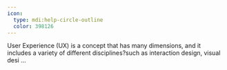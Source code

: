 ```yaml
---
icon:
  type: mdi:help-circle-outline
  color: 398126
---
```


User Experience (UX) is a concept that has many dimensions, and it includes a variety of different disciplines?such as interaction design, visual desi ... 
